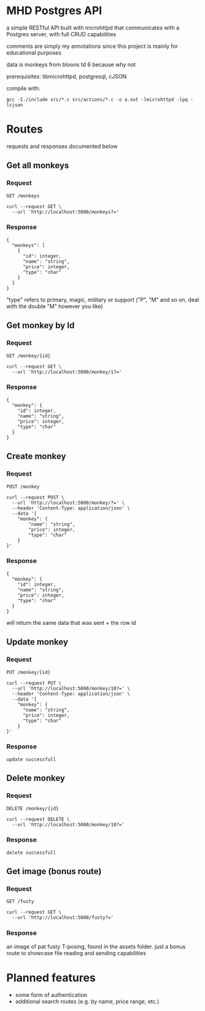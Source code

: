 # MHD Postgres API

a simple RESTful API built with microhttpd that communicates with a Postgres server, with full CRUD capabilities

comments are simply my annotations since this project is mainly for educational purposes

data is monkeys from bloons td 6 because why not

prerequisites: libmicrohttpd, postgresql, cJSON

compile with:
```
gcc -I./include src/*.c src/actions/*.c -o a.out -lmicrohttpd -lpq -lcjson
```

# Routes

requests and responses documented below

## Get all monkeys

### Request

`GET /monkeys`

```
curl --request GET \
  --url 'http://localhost:5000/monkeys?='
```

### Response

```
{
  "monkeys": [
    {
      "id": integer,
      "name": "string",
      "price": integer,
      "type": "char"
    }
  ]
}
```

"type" refers to primary, magic, military or support ("P", "M" and so on, deal with the double "M" however you like)

## Get monkey by Id

### Request

`GET /monkey/{id}`

```
curl --request GET \
  --url 'http://localhost:5000/monkey/1?='
```

### Response

```
{
  "monkey": {
    "id": integer,
    "name": "string",
    "price": integer,
    "type": "char"
  }
}
```

## Create monkey

### Request

`POST /monkey`

```
curl --request POST \
  --url 'http://localhost:5000/monkey/?=' \
  --header 'Content-Type: application/json' \
  --data '{
	"monkey": {
		"name": "string",
		"price": integer,
		"type": "char"
	}
}'
```

### Response

```
{
  "monkey": {
    "id": integer,
    "name": "string",
    "price": integer,
    "type": "char"
  }
}
```

will return the same data that was sent + the row id

## Update monkey

### Request

`PUT /monkey/{id}`

```
curl --request PUT \
  --url 'http://localhost:5000/monkey/10?=' \
  --header 'Content-Type: application/json' \
  --data '{
	"monkey": {
      "name": "string",
      "price": integer,
      "type": "char"
    }
}'
```

### Response

```
update successfull
```

## Delete monkey

### Request

`DELETE /monkey/{id}`

```
curl --request DELETE \
  --url 'http://localhost:5000/monkey/10?='
```

### Response

```
delete successfull
```

## Get image (bonus route)

### Request

`GET /fusty`

```
curl --request GET \
  --url 'http://localhost:5000/fusty?='
```

### Response

an image of pat fusty T-posing, found in the assets folder. just a bonus route to showcase file reading and sending capabilities

# Planned features

- some form of authentication
- additional search routes (e.g. by name, price range, etc.)